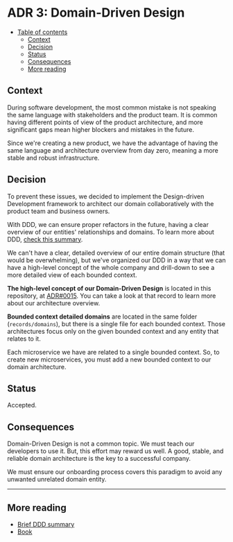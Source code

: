 # ADR 3: Domain-Driven Design

* [Table of contents](#)
  * [Context](#context)
  * [Decision](#decision)
  * [Status](#status)
  * [Consequences](#consequences)
  * [More reading](#more-reading)

## Context

During software development, the most common mistake is not speaking the same language with stakeholders and the product team. It is common having different points of view of the product architecture, and more significant gaps mean higher blockers and mistakes in the future.

Since we're creating a new product, we have the advantage of having the same language and architecture overview from day zero, meaning a more stable and robust infrastructure.

## Decision

To prevent these issues, we decided to implement the Design-driven Development framework to architect our domain collaboratively with the product team and business owners.

With DDD, we can ensure proper refactors in the future, having a clear overview of our entities' relationships and domains. To learn more about DDD, [check this summary](https://medium.com/@ruxijitianu/summary-of-the-domain-driven-design-concepts-9dd1a6f90091).

We can't have a clear, detailed overview of our entire domain structure (that would be overwhelming), but we've organized our DDD in a way that we can have a high-level concept of the whole company and drill-down to see a more detailed view of each bounded context.

**The high-level concept of our Domain-Driven Design** is located in this repository, at [ADR#0015](0015-model-overview.md). You can take a look at that record to learn more about our architecture overview.

**Bounded context detailed domains** are located in the same folder (`records/domains`), but there is a single file for each bounded context. Those architectures focus only on the given bounded context and any entity that relates to it.

Each microservice we have are related to a single bounded context. So, to create new microservices, you must add a new bounded context to our domain architecture.

## Status

Accepted.

## Consequences

Domain-Driven Design is not a common topic. We must teach our developers to use it. But, this effort may reward us well. A good, stable, and reliable domain architecture is the key to a successful company.

We must ensure our onboarding process covers this paradigm to avoid any unwanted unrelated domain entity.

---

## More reading

* [Brief DDD summary](https://medium.com/@ruxijitianu/summary-of-the-domain-driven-design-concepts-9dd1a6f90091) 
* [Book](https://www.amazon.com.br/Domain-Driven-Design-Tackling-Complexity-Software/dp/0321125215/ref=asc_df_0321125215/?tag=googleshopp00-20&linkCode=df0&hvadid=379735814613&hvpos=&hvnetw=g&hvrand=12360278098423015108&hvpone=&hvptwo=&hvqmt=&hvdev=c&hvdvcmdl=&hvlocint=&hvlocphy=1001751&hvtargid=pla-449269547899&psc=1)
